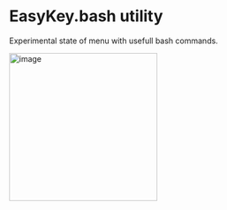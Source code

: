 # EasyKey.bash utility

Experimental state of menu with usefull bash commands.

<img width="268" alt="image" src="https://github.com/nschlimm/EasyKey.shellmenu/assets/876604/c0947601-d80b-4d97-a14e-a21c3af3ba12">
